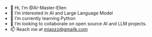 - 👋 Hi, I’m @AI-Master-Ellen
- 👀 I’m interested in AI and Large Language Model
- 🌱 I’m currently learning Python
- 💞️ I’m looking to collaborate on open source AI and LLM projects.
- 📫 Reach me at miaozz@gmailk.com

<!---
AI-Master-Ellen/AI-Master-Ellen is a ✨ special ✨ repository because its `README.md` (this file) appears on your GitHub profile.
You can click the Preview link to take a look at your changes.
--->
